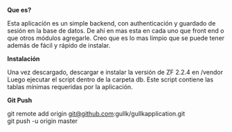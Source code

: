 <b>Que es?</b>

Esta aplicaci&oacute;n es un simple backend, con authenticaci&oacute;n y guardado de sesi&oacute;n en la base de datos.
De ah&iacute; en mas esta en cada uno que front end o que otros m&oacute;dulos agregarle.
Creo que es lo mas limpio que se puede tener adem&aacute;s de f&aacute;cil y r&aacute;pido de instalar.

<b>Instalaci&oacute;n</b>

Una vez descargado, descargar e instalar la versi&oacute;n de ZF 2.2.4 en /vendor
Luego ejecutar el script dentro de la carpeta db. Este script contiene las tablas m&iacute;nimas requeridas por la aplicaci&oacute;n.


<b>Git Push</b>

git remote add origin git@github.com:gullk/gullkapplication.git<br>
git push -u origin master